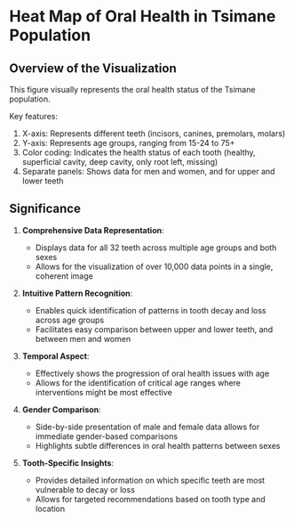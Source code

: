 
# Heat Map of Oral Health in Tsimane Population

## Overview of the Visualization

This figure visually represents the oral health status of the Tsimane population.

Key features:

1. X-axis: Represents different teeth (incisors, canines, premolars, molars)
2. Y-axis: Represents age groups, ranging from 15-24 to 75+
3. Color coding: Indicates the health status of each tooth (healthy, superficial cavity, deep cavity, only root left, missing)
4. Separate panels: Shows data for men and women, and for upper and lower teeth

## Significance

1. **Comprehensive Data Representation**: 
   - Displays data for all 32 teeth across multiple age groups and both sexes
   - Allows for the visualization of over 10,000 data points in a single, coherent image

2. **Intuitive Pattern Recognition**:
   - Enables quick identification of patterns in tooth decay and loss across age groups
   - Facilitates easy comparison between upper and lower teeth, and between men and women

3. **Temporal Aspect**:
   - Effectively shows the progression of oral health issues with age
   - Allows for the identification of critical age ranges where interventions might be most effective

4. **Gender Comparison**:
   - Side-by-side presentation of male and female data allows for immediate gender-based comparisons
   - Highlights subtle differences in oral health patterns between sexes

5. **Tooth-Specific Insights**:
   - Provides detailed information on which specific teeth are most vulnerable to decay or loss
   - Allows for targeted recommendations based on tooth type and location



